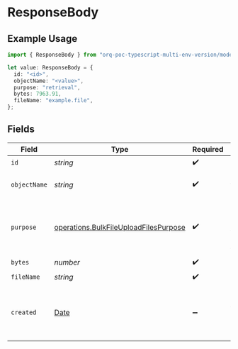 # ResponseBody

## Example Usage

```typescript
import { ResponseBody } from "orq-poc-typescript-multi-env-version/models/operations";

let value: ResponseBody = {
  id: "<id>",
  objectName: "<value>",
  purpose: "retrieval",
  bytes: 7963.91,
  fileName: "example.file",
};
```

## Fields

| Field                                                                                          | Type                                                                                           | Required                                                                                       | Description                                                                                    |
| ---------------------------------------------------------------------------------------------- | ---------------------------------------------------------------------------------------------- | ---------------------------------------------------------------------------------------------- | ---------------------------------------------------------------------------------------------- |
| `id`                                                                                           | *string*                                                                                       | :heavy_check_mark:                                                                             | N/A                                                                                            |
| `objectName`                                                                                   | *string*                                                                                       | :heavy_check_mark:                                                                             | path to the file in the storage                                                                |
| `purpose`                                                                                      | [operations.BulkFileUploadFilesPurpose](../../models/operations/bulkfileuploadfilespurpose.md) | :heavy_check_mark:                                                                             | The intended purpose of the uploaded file.                                                     |
| `bytes`                                                                                        | *number*                                                                                       | :heavy_check_mark:                                                                             | N/A                                                                                            |
| `fileName`                                                                                     | *string*                                                                                       | :heavy_check_mark:                                                                             | N/A                                                                                            |
| `created`                                                                                      | [Date](https://developer.mozilla.org/en-US/docs/Web/JavaScript/Reference/Global_Objects/Date)  | :heavy_minus_sign:                                                                             | The date and time the resource was created                                                     |